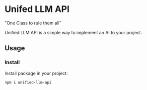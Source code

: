 # Unifed LLM API

"One Class to rule them all"

Unified LLM API is a simple way to implement an AI to your project. 

## Usage

### Install

Install package in your project:

`npm i unified-llm-api`
